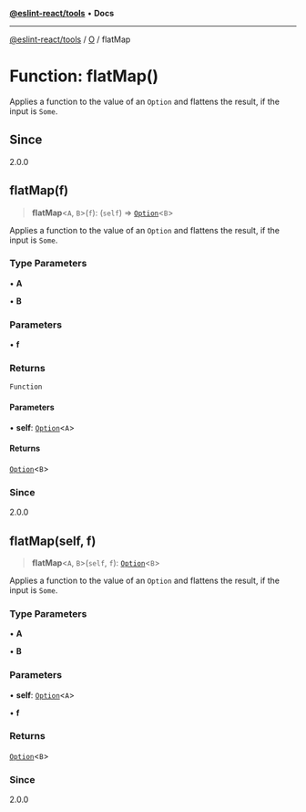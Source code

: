 [**@eslint-react/tools**](../../../README.md) • **Docs**

***

[@eslint-react/tools](../../../README.md) / [O](../README.md) / flatMap

# Function: flatMap()

Applies a function to the value of an `Option` and flattens the result, if the input is `Some`.

## Since

2.0.0

## flatMap(f)

> **flatMap**\<`A`, `B`\>(`f`): (`self`) => [`Option`](../type-aliases/Option.md)\<`B`\>

Applies a function to the value of an `Option` and flattens the result, if the input is `Some`.

### Type Parameters

• **A**

• **B**

### Parameters

• **f**

### Returns

`Function`

#### Parameters

• **self**: [`Option`](../type-aliases/Option.md)\<`A`\>

#### Returns

[`Option`](../type-aliases/Option.md)\<`B`\>

### Since

2.0.0

## flatMap(self, f)

> **flatMap**\<`A`, `B`\>(`self`, `f`): [`Option`](../type-aliases/Option.md)\<`B`\>

Applies a function to the value of an `Option` and flattens the result, if the input is `Some`.

### Type Parameters

• **A**

• **B**

### Parameters

• **self**: [`Option`](../type-aliases/Option.md)\<`A`\>

• **f**

### Returns

[`Option`](../type-aliases/Option.md)\<`B`\>

### Since

2.0.0
